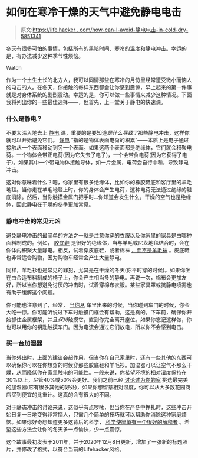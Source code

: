 # 如何在寒冷干燥的天气中避免静电电击

> 原文:[https://life hacker . com/how-can-I-avoid-静电电击-in-cold-dry-5851341](https://lifehacker.com/how-can-i-avoid-static-electricity-shocks-in-cold-dry-5851341)

冬天有很多可怕的事情，包括所有的黑暗时间、寒冷的温度和静电冲击。幸运的是，有办法减少这种季节性烦恼。

Watch

作为一个土生土长的北方人，我可以同情那些在寒冷的月份里经常遭受微小而恼人的电击的人。在冬天，你接触的每样东西都会让你感到震惊，早上起来的第一件事就是对身体系统的剧烈震动。幸运的是，你可以做一些事情来减少这种情况。下面我将列出你的一些最佳选择——，但首先，上一堂关于静电的快速课。

### **什么是静电？**

不要太深入地去上 [静电](https://www.khanacademy.org/science/electrical-engineering/ee-electrostatics) 课，重要的是要知道*是什么导致了*那些静电冲击，这样你就可以开始避免它们。 [静电](https://www.livescience.com/51656-static-electricity.html) “指的是物体表面电荷的积累”——本质上是电子通过接触从一个表面移动到另一个表面。如果这两个表面都是绝缘体，它们就会积聚电荷。一个物体会带正电荷(因为它失去了电子)，一个会带负电荷(因为它获得了电子)。如果其中一个带电物体接触导体，如一片金属，电荷会自行中和，导致静电冲击。

这对你意味着什么？嗯，你家里有很多绝缘体，比如你的橡胶鞋底和客厅里的羊毛地毯。当你走在羊毛地毯上时，你的身体会产生电荷，这种电荷无法通过绝缘的鞋底消除。然后，当你触摸金属门把手时...你知道会发生什么。干燥的空气也是绝缘体，因此静电在干燥的冬季更加常见。

### **静电冲击的常见元凶**

避免静电冲击的最简单的方法之一就是注意你穿的衣服以及你家里的家具是由哪种面料制成的。例如， [胶底鞋](https://www.accuweather.com/en/weather-news/how-to-avoid-getting-shocked-by-static-electricity-during-winter/70003963) 是很好的绝缘体，当与羊毛或尼龙地毯结合时，会在你体内积聚大量静电。相反，试着穿皮底鞋，或者棉袜 [，而不是羊毛袜](https://www.scientificamerican.com/article/bring-science-home-static-electricity-attraction/) 。皮底鞋也非常适合购物，因为购物车经常会产生大量静电。

同样，羊毛衫也是常见的罪犯，尤其是在干燥的冬天(你平时穿的时候)。如果你坐在由合适布料制成的椅子上，你会产生相当多的静电。再说一次，棉布会更加友好，所以当你想避免讨厌的冲击时，试着穿棉布衣服。某些家具罩或抗静电喷雾也有助于缓解这个问题。

你可能也注意到了，经常， [当你从](https://lifehacker.com/the-easiest-way-to-avoid-static-shock-when-exiting-your-1750361395) 车里出来的时候，当你碰到车门的时候，你会大吃一惊。你可能听说过下车时触摸门框会有帮助，这是真的。下车前，确保你开始抓住金属框架，并且*保持*触摸它，直到你完全离开座位。如果你忘记这样做，你也可以用你的钥匙触摸车门。因为电流会通过它们放电，所以你不会感到电击。

### **买一台加湿器**

当你外出时，上面的建议会起作用，但当你在自己家里时，还有一些其他的东西可以确保你可以在你想穿的时候穿那些胶底鞋和羊毛衫。加湿器可以让空气不那么干燥，从而降低你在家里触电的可能性。一般来说，你希望环境的相对湿度保持在30%以上，尽管40%或50%会更好。我们之前已经 [讨论过为你的家](http://lifehacker.com/humidify-your-home-for-increased-winter-comfort-5454655) 挑选最完美的加湿器(它有很多其他的好处)，如果你想留意相对湿度，你可以从大多数花园商店买到便宜的比重计。这真的会有很大的不同。

对于静态冲击的讨论来说，这似乎有点啰嗦，但当你在严冬中挣扎时，这些冲击开始日复一日地变得非常恼人，只需几个简单的技巧就可以帮助你消除这种家庭烦恼。如果你好奇想知道更多这背后的科学， [科学使简单有一个很好的解释者](http://www.sciencemadesimple.com/static.html) 。希望这些方法会让你的冬天多一点愉快，少一点震惊。

这个故事最初发表于2011年，并于2020年12月8日更新，增加了一张新的标题照片，并修改了格式，以符合当前的Lifehacker风格。